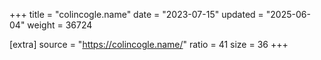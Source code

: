 +++
title = "colincogle.name"
date = "2023-07-15"
updated = "2025-06-04"
weight = 36724

[extra]
source = "https://colincogle.name/"
ratio = 41
size = 36
+++
